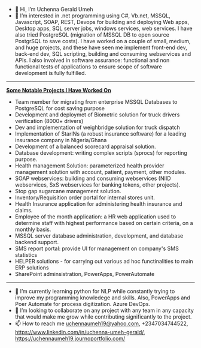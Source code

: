 - 👋 Hi, I’m Uchenna Gerald Umeh
- 👀 I’m interested in .net programming using C#, Vb.net, MSSQL, Javascript, SOAP, REST, Devops for building and deploying Web apps, Desktop apps, SQL server jobs, windows services, web services. I have also tried PostgreSQL (migration of MSSQL DB to open source PostgrSQL to save costs). I have worked on a couple of small, medium, and huge projects, and these have seen me implement front-end dev, back-end dev, SQL scripting, building and consuming webservices and APIs. I also involved in software assurance: functional and non functional tests of applications to ensure scope of software development is fully fulfilled.

<hr>
<u><B>Some Notable Projects I Have Worked On</B></U><br>
<ul>
<li>Team member for migrating from enterprise MSSQL Databases to PostgreSQL for cost saving purpose<br></li>
<li>Development and deploymet of Biometric solution for truck drivers verification (8000+ drivers)<br></li>
<li>Dev and implementation of weighbridge solution for truck dispatch<br></li>
<li>Implementation of StarINs (a robust insurance software) for a leading insurance company in Nigeria/Ghana<br></li>
<li>Development of a balanced scorecard appraisal solution.<br></li>
<li>Database development: writing complex scripts (sprocs) for reporting purpose.<br></li>
<li>Health management Solution: parameterized health provider management solution with account, patient, payment, other modules.<br></li>
<li>SOAP webservices: building and consuming webservices (NIID webservices, SxS webservices for banking tokens, other projects).<br></li>
<li>Stop gap sugarcane management solution.<br></li>
<li>Inventory/Requisition order portal for internal stores unit.<br></li>
<li>Health Insurance application for administering health insurance and claims.<br></li>
<li>Employee of the month application: a HR web application used to determine staff with highest performance based on certain criteria, on a monthly basis.<br></li>
<li>MSSQL server database administration, development, and database backend support.<br></li>
<li>SMS report portal: provide UI for management on company's SMS statistics<br></li>
<li>HELPER solutions - for carrying out various ad hoc functinalities to main ERP  solutions<br></li>
<li>SharePoint adminsistration, PowerApps, PowerAutomate<br></li>

</ul>
<hr>


- 🌱 I’m currently learning python for NLP while constantly trying to improve my programming knowledege and skills. Also, PowerApps and Poer Automate for process digitization. Azure DevOps.
- 💞️ I’m looking to collaborate on any project with any team in any capacity that would make me grow while contributing significantly to the project.
- 📫 How to reach me uchennaumeh19@yahoo.com, +2347034744522, https://www.linkedin.com/in/uchenna-umeh-gerald/, https://uchennaumeh19.journoportfolio.com/

<!---
uchennaumeh/uchennaumeh is a ✨ special ✨ repository because its `README.md` (this file) appears on your GitHub profile.
You can click the Preview link to take a look at your changes.
--->

